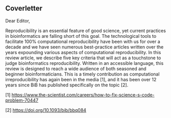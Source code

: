 ## Coverletter

Dear Editor,

Reproducibility is an essential feature of good science, yet current practices
in bioinformatics are falling short of this goal.
The technological tools to facilitate 100% computational reproducibility have been with us for over a
decade and we have seen numerous best-practice articles written over the years expounding various
aspects of computational reproducibility.
In this review article, we describe five key criteria that will act as a touchstone to judge 
bioinformatics reproducibility.
Written in an accessible language, this review is designed to reach a wide audience of both seasoned
and beginner bioinformaticians.
This is a timely contribution as computational irreproducibility has again been in the media [1],
and it has been over 12 years since BiB has published specifically on the topic [2].






[1] https://www.the-scientist.com/careers/how-to-fix-science-s-code-problem-70447

[2] https://doi.org/10.1093/bib/bbq084


